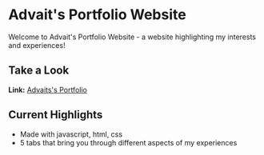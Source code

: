 # Advait's Portfolio Website

Welcome to Advait's Portfolio Website - a website highlighting my interests and experiences!

## Take a Look

**Link:** [Advaits's Portfolio](https://shadowkrius.github.io/advaitbharadwaj.github.io/)

## Current Highlights

- Made with javascript, html, css
- 5 tabs that bring you through different aspects of my experiences
